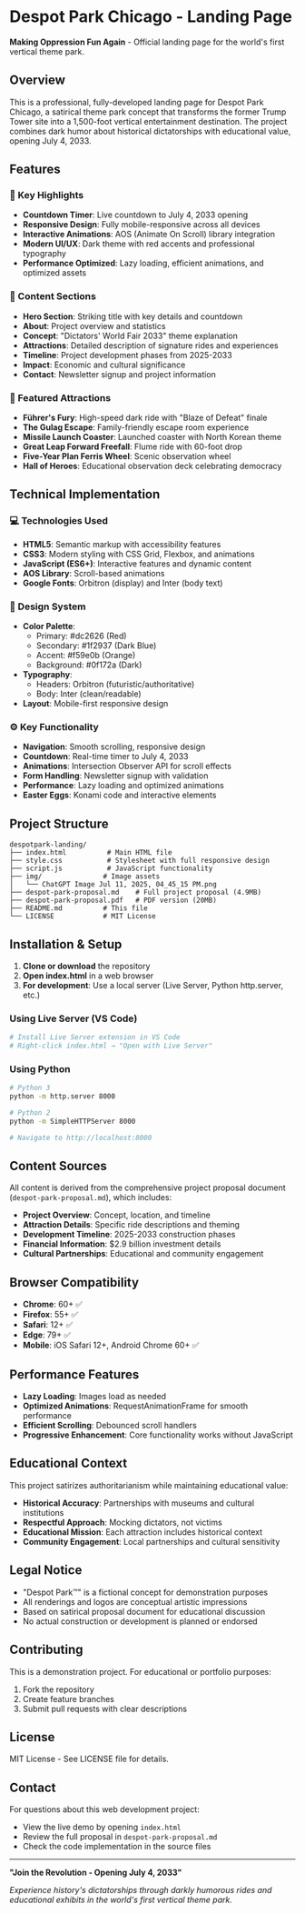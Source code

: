 # Despot Park Chicago - Landing Page

**Making Oppression Fun Again** - Official landing page for the world's first vertical theme park.

## Overview

This is a professional, fully-developed landing page for Despot Park Chicago, a satirical theme park concept that transforms the former Trump Tower site into a 1,500-foot vertical entertainment destination. The project combines dark humor about historical dictatorships with educational value, opening July 4, 2033.

## Features

### 🎯 Key Highlights
- **Countdown Timer**: Live countdown to July 4, 2033 opening
- **Responsive Design**: Fully mobile-responsive across all devices
- **Interactive Animations**: AOS (Animate On Scroll) library integration
- **Modern UI/UX**: Dark theme with red accents and professional typography
- **Performance Optimized**: Lazy loading, efficient animations, and optimized assets

### 🎢 Content Sections
- **Hero Section**: Striking title with key details and countdown
- **About**: Project overview and statistics
- **Concept**: "Dictators' World Fair 2033" theme explanation
- **Attractions**: Detailed description of signature rides and experiences
- **Timeline**: Project development phases from 2025-2033
- **Impact**: Economic and cultural significance
- **Contact**: Newsletter signup and project information

### 🎪 Featured Attractions
- **Führer's Fury**: High-speed dark ride with "Blaze of Defeat" finale
- **The Gulag Escape**: Family-friendly escape room experience
- **Missile Launch Coaster**: Launched coaster with North Korean theme
- **Great Leap Forward Freefall**: Flume ride with 60-foot drop
- **Five-Year Plan Ferris Wheel**: Scenic observation wheel
- **Hall of Heroes**: Educational observation deck celebrating democracy

## Technical Implementation

### 💻 Technologies Used
- **HTML5**: Semantic markup with accessibility features
- **CSS3**: Modern styling with CSS Grid, Flexbox, and animations
- **JavaScript (ES6+)**: Interactive features and dynamic content
- **AOS Library**: Scroll-based animations
- **Google Fonts**: Orbitron (display) and Inter (body text)

### 🎨 Design System
- **Color Palette**: 
  - Primary: #dc2626 (Red)
  - Secondary: #1f2937 (Dark Blue)
  - Accent: #f59e0b (Orange)
  - Background: #0f172a (Dark)
- **Typography**: 
  - Headers: Orbitron (futuristic/authoritative)
  - Body: Inter (clean/readable)
- **Layout**: Mobile-first responsive design

### ⚙️ Key Functionality
- **Navigation**: Smooth scrolling, responsive design
- **Countdown**: Real-time timer to July 4, 2033
- **Animations**: Intersection Observer API for scroll effects
- **Form Handling**: Newsletter signup with validation
- **Performance**: Lazy loading and optimized animations
- **Easter Eggs**: Konami code and interactive elements

## Project Structure

```
despotpark-landing/
├── index.html          # Main HTML file
├── style.css           # Stylesheet with full responsive design
├── script.js           # JavaScript functionality
├── img/               # Image assets
│   └── ChatGPT Image Jul 11, 2025, 04_45_15 PM.png
├── despot-park-proposal.md    # Full project proposal (4.9MB)
├── despot-park-proposal.pdf   # PDF version (20MB)
├── README.md          # This file
└── LICENSE            # MIT License
```

## Installation & Setup

1. **Clone or download** the repository
2. **Open index.html** in a web browser
3. **For development**: Use a local server (Live Server, Python http.server, etc.)

### Using Live Server (VS Code)
```bash
# Install Live Server extension in VS Code
# Right-click index.html → "Open with Live Server"
```

### Using Python
```bash
# Python 3
python -m http.server 8000

# Python 2
python -m SimpleHTTPServer 8000

# Navigate to http://localhost:8000
```

## Content Sources

All content is derived from the comprehensive project proposal document (`despot-park-proposal.md`), which includes:
- **Project Overview**: Concept, location, and timeline
- **Attraction Details**: Specific ride descriptions and theming
- **Development Timeline**: 2025-2033 construction phases
- **Financial Information**: $2.9 billion investment details
- **Cultural Partnerships**: Educational and community engagement

## Browser Compatibility

- **Chrome**: 60+ ✅
- **Firefox**: 55+ ✅
- **Safari**: 12+ ✅
- **Edge**: 79+ ✅
- **Mobile**: iOS Safari 12+, Android Chrome 60+ ✅

## Performance Features

- **Lazy Loading**: Images load as needed
- **Optimized Animations**: RequestAnimationFrame for smooth performance
- **Efficient Scrolling**: Debounced scroll handlers
- **Progressive Enhancement**: Core functionality works without JavaScript

## Educational Context

This project satirizes authoritarianism while maintaining educational value:
- **Historical Accuracy**: Partnerships with museums and cultural institutions
- **Respectful Approach**: Mocking dictators, not victims
- **Educational Mission**: Each attraction includes historical context
- **Community Engagement**: Local partnerships and cultural sensitivity

## Legal Notice

- "Despot Park™" is a fictional concept for demonstration purposes
- All renderings and logos are conceptual artistic impressions
- Based on satirical proposal document for educational discussion
- No actual construction or development is planned or endorsed

## Contributing

This is a demonstration project. For educational or portfolio purposes:
1. Fork the repository
2. Create feature branches
3. Submit pull requests with clear descriptions

## License

MIT License - See LICENSE file for details.

## Contact

For questions about this web development project:
- View the live demo by opening `index.html`
- Review the full proposal in `despot-park-proposal.md`
- Check the code implementation in the source files

---

**"Join the Revolution - Opening July 4, 2033"**

*Experience history's dictatorships through darkly humorous rides and educational exhibits in the world's first vertical theme park.*

